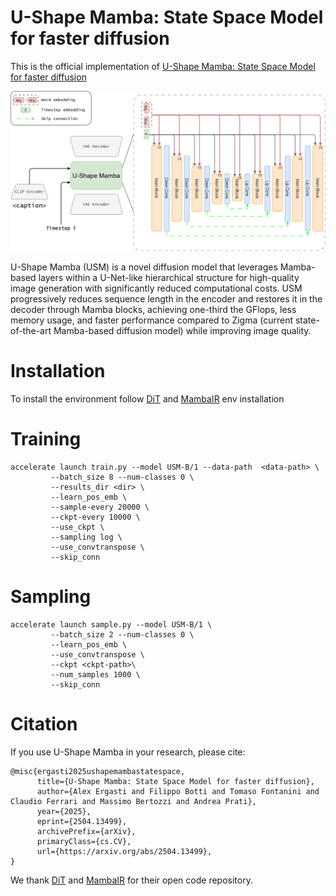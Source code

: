 # U-Shape Mamba: State Space Model for faster diffusion

This is the official implementation of [U-Shape Mamba: State Space Model for faster diffusion](https://arxiv.org/abs/2504.13499)

![arch](img/arch.png)

U-Shape Mamba (USM) is a novel diffusion model that leverages Mamba-based layers within a U-Net-like hierarchical structure for high-quality image generation with significantly reduced computational costs. USM progressively reduces sequence length in the encoder and restores it in the decoder through Mamba blocks, achieving one-third the GFlops, less memory usage, and faster performance compared to Zigma (current state-of-the-art Mamba-based diffusion model) while improving image quality.

# Installation

To install the environment follow [DiT](https://github.com/facebookresearch/DiT) and [MambaIR](https://github.com/csguoh/MambaIR) env installation

# Training

```
accelerate launch train.py --model USM-B/1 --data-path  <data-path> \
         --batch_size 8 --num-classes 0 \
         --results_dir <dir> \
         --learn_pos_emb \
         --sample-every 20000 \
         --ckpt-every 10000 \
         --use_ckpt \
         --sampling log \
         --use_convtranspose \
         --skip_conn
```

# Sampling

```
accelerate launch sample.py --model USM-B/1 \
         --batch_size 2 --num-classes 0 \
         --learn_pos_emb \
         --use_convtranspose \
         --ckpt <ckpt-path>\
         --num_samples 1000 \
         --skip_conn
```

# Citation
If you use U-Shape Mamba in your research, please cite:
```
@misc{ergasti2025ushapemambastatespace,
      title={U-Shape Mamba: State Space Model for faster diffusion}, 
      author={Alex Ergasti and Filippo Botti and Tomaso Fontanini and Claudio Ferrari and Massimo Bertozzi and Andrea Prati},
      year={2025},
      eprint={2504.13499},
      archivePrefix={arXiv},
      primaryClass={cs.CV},
      url={https://arxiv.org/abs/2504.13499}, 
}
```

We thank [DiT](https://github.com/facebookresearch/DiT) and [MambaIR](https://github.com/csguoh/MambaIR) for their open code repository.